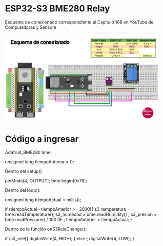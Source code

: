 # ESP32-S3 BME280 Relay

Esquema de conexionado correspondiente al Capítulo 168 en YouTube de Computadoras y Sensore

![EsquemaConex](EsquemaConex.png)

# Código a ingresar

Adafruit_BME280 bme;

unsigned long tiempoAnterior = 0;


Dentro del setup():

pinMode(4, OUTPUT);
bme.begin(0x76);


Dentro del loop():

unsigned long tiempoActual = millis();

if (tiempoActual - tiempoAnterior >= 2000){
  s3_temperatura = bme.readTemperature();
  s3_humedad = bme.readHumidity() ;
  s3_presion = bme.readPressure() / 100.0F ;
  tiempoAnterior = tiempoActual;
}

Dentro de la función onS3ReleChange():

if (s3_rele){
  digitalWrite(4, HIGH);
} else {
  digitalWrite(4, LOW);
}